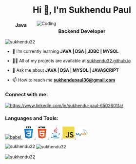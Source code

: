 
<h1 align="center">Hi 👋, I'm Sukhendu Paul</h1>

 <img align="right" alt="Coding" width="400" src="https://cdn.dribbble.com/users/330915/screenshots/3587000/10_coding_dribbble.gif">
<h3 align="center">Java Backend Developer</h3>

<p align="left"> <img src="https://komarev.com/ghpvc/?username=sukhendu32&label=Profile%20views&color=0e75b6&style=flat" alt="sukhendu32" /> </p>

- 🌱 I’m currently learning **JAVA | DSA | JDBC | MYSQL**

- 👨‍💻 All of my projects are available at [sukhendu32.github.io](sukhendu32.github.io)

- 💬 Ask me about **JAVA | DSA | MYSQL | JAVASCRIPT**

- 📫 How to reach me **sukhendupaul36@gmail.com**

<h3 align="left">Connect with me:</h3>
<p align="left">
<a href="https://linkedin.com/in/https://www.linkedin.com/in/sukhendu-paul-65026011a/" target="blank"><img align="center" src="https://raw.githubusercontent.com/rahuldkjain/github-profile-readme-generator/master/src/images/icons/Social/linked-in-alt.svg" alt="https://www.linkedin.com/in/sukhendu-paul-65026011a/" height="30" width="40" /></a>
</p>

<h3 align="left">Languages and Tools:</h3>
<p align="left"> <a href="https://babeljs.io/" target="_blank" rel="noreferrer"> <img src="https://www.vectorlogo.zone/logos/babeljs/babeljs-icon.svg" alt="babel" width="40" height="40"/> </a> <a href="https://www.w3schools.com/css/" target="_blank" rel="noreferrer"> <img src="https://raw.githubusercontent.com/devicons/devicon/master/icons/css3/css3-original-wordmark.svg" alt="css3" width="40" height="40"/> </a> <a href="https://www.w3.org/html/" target="_blank" rel="noreferrer"> <img src="https://raw.githubusercontent.com/devicons/devicon/master/icons/html5/html5-original-wordmark.svg" alt="html5" width="40" height="40"/> </a> <a href="https://www.java.com" target="_blank" rel="noreferrer"> <img src="https://raw.githubusercontent.com/devicons/devicon/master/icons/java/java-original.svg" alt="java" width="40" height="40"/> </a> <a href="https://developer.mozilla.org/en-US/docs/Web/JavaScript" target="_blank" rel="noreferrer"> <img src="https://raw.githubusercontent.com/devicons/devicon/master/icons/javascript/javascript-original.svg" alt="javascript" width="40" height="40"/> </a> <a href="https://www.mysql.com/" target="_blank" rel="noreferrer"> <img src="https://raw.githubusercontent.com/devicons/devicon/master/icons/mysql/mysql-original-wordmark.svg" alt="mysql" width="40" height="40"/> </a> </p>

<p><img align="left" src="https://github-readme-stats.vercel.app/api/top-langs?username=sukhendu32&show_icons=true&locale=en&layout=compact" alt="sukhendu32" /></p>

<p>&nbsp;<img align="center" src="https://github-readme-stats.vercel.app/api?username=sukhendu32&show_icons=true&locale=en" alt="sukhendu32" /></p>

<p><img align="center" src="https://github-readme-streak-stats.herokuapp.com/?user=sukhendu32&" alt="sukhendu32" /></p>
